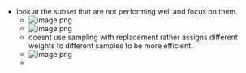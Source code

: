 - look at the subset that are not performing well and focus on them.
	- ![image.png](../assets/image_1676582554378_0.png)
	- ![image.png](../assets/image_1676582651969_0.png)
	- doesnt use sampling with replacement rather assigns different weights to different samples to be more efficient.
	- ![image.png](../assets/image_1676582739082_0.png)
	-